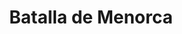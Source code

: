 ﻿---
title: "Batalla de Menorca"
permalink: periodes_719.html
layout: periode
dataInici: 1756-05-20
sidebar: periodes
pares:
  - 458:
    title: "Guerra de los Siete Años"
    dataInici: "(1756)"
    dataFi: "(1763)"

fills:
jocsPrincipals:
jocsEscenaris:
jocsEpoca:
  - title: "Flying Colors"
    bggId: 8730
    escenari: "Minorca"
    dataInici: 
    dataFi: 

jocsEpocaEscenaris:
---
